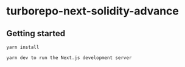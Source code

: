 # turborepo-next-solidity-advance

## Getting started

`yarn install`

`yarn dev to run the Next.js development server`
